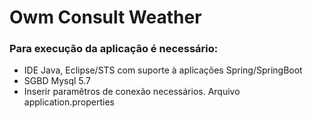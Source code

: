 <h1>Owm Consult Weather</h1>
<h3>Para execução da aplicação é necessário:</h3>
<ul>
  <li>IDE Java, Eclipse/STS com suporte à aplicações Spring/SpringBoot</li>
  <li>SGBD Mysql 5.7</li>
  <li>Inserir paramêtros de conexão necessários. Arquivo application.properties</li>
</ul>
